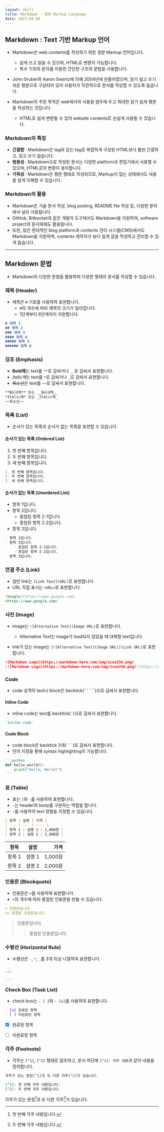 ```yaml
---
layout: skill
title: Markdown - 경량 Markup Language
date: 2023-04-09
---
```



## Markdown : Text 기반 Markup 언어

- Markdown은 web contents를 작성하기 위한 경량 Markup 언어입니다.
    - 쉽게 쓰고 읽을 수 있으며, HTML로 변환이 가능합니다.
    - 특수 기호와 문자를 이용한 간단한 구조의 문법을 사용합니다.

- John Gruber와 Aaron Swartz에 의해 2004년에 만들어졌으며, 읽기 쉽고 쓰기 쉬운 평문으로 구성되어 있어 사용자가 직관적으로 문서를 작성할 수 있도록 돕습니다.

- Markdown의 주된 목적은 web에서의 사용을 염두에 두고 최대한 읽기 쉽게 평문을 작성하는 것입니다.
    - HTML로 쉽게 변환될 수 있어 website contents로 손쉽게 사용될 수 있습니다.


### Markdown의 특징

- **간결함** : Markdown은 tag와 닫는 tag로 복잡하게 구성된 HTML보다 훨씬 간결하고, 읽고 쓰기 쉽습니다.
- **범용성** : Markdown으로 작성된 문서는 다양한 platform과 편집기에서 사용할 수 있으며, HTML로의 변환이 용이합니다.
- **가독성** : Markdown은 평문 형태로 작성되므로, Markup이 없는 상태에서도 내용을 쉽게 이해할 수 있습니다.


### Markdown의 활용

- Markdown은 기술 문서 작성, blog posting, README file 작성 등, 다양한 분야에서 널리 사용됩니다.
- GitHub, Bitbucket과 같은 개발자 도구에서도 Markdown을 지원하여, software project의 문서화에도 활용됩니다.
- 또한, 많은 현대적인 blog platform과 contents 관리 시스템(CMS)에서도 Markdown을 지원하여, contents 제작자가 보다 쉽게 글을 작성하고 관리할 수 있게 돕습니다.


---


## Markdown 문법

- Markdown의 다양한 문법을 활용하여 다양한 형태의 문서를 작성할 수 있습니다.


### 제목 (Header)

- 제목은 `#` 기호를 사용하여 표현합니다.
    - `#`의 개수에 따라 제목의 크기가 달라집니다.
    - 1단계부터 6단계까지 지원합니다.

```markdown
# 제목 1
## 제목 2
### 제목 3
#### 제목 4
##### 제목 5
###### 제목 6
```


### 강조 (Emphasis)

- **Bold체**는 text를 `**`로 감싸거나 `__`로 감싸서 표현합니다.
- *Italic체*는 text를 `*`로 감싸거나 `_`로 감싸서 표현합니다.
- ~~취소선~~은 text를 `~~`로 감싸서 표현합니다.

```markdown
**Bold체** 또는 __Bold체__
*Italic체* 또는 _Italic체_
~~취소선~~
```


### 목록 (List)

- 순서가 있는 목록과 순서가 없는 목록을 표현할 수 있습니다.

#### 순서가 있는 목록 (Ordered List)

1. 첫 번째 항목입니다.
2. 두 번째 항목입니다.
3. 세 번째 항목입니다.

```markdown
1. 첫 번째 항목입니다.
2. 두 번째 항목입니다.
3. 세 번째 항목입니다.
```

#### 순서가 없는 목록 (Unordered List)

- 항목 1입니다.
- 항목 2입니다.
    - 중첩된 항목 2-1입니다.
    - 중첩된 항목 2-2입니다.
- 항목 3입니다.

```markdown
- 항목 1입니다.
- 항목 2입니다.
    - 중첩된 항목 2-1입니다.
    - 중첩된 항목 2-2입니다.
- 항목 3입니다.
```


### 연결 주소 (Link)

- 일반 link는 `[Link Text](URL)`로 표현합니다.
- URL 직접 표시는 `<URL>`로 표현합니다.

```markdown
[Google](https://www.google.com)
<https://www.google.com>
```


### 사진 (Image)

- image는 `![Alternative Text](Image URL)`로 표현합니다.
    - Alternative Text는 image가 load되지 않았을 때 대체할 text입니다.

- link가 있는 image는 `[![Alternative Text](Image URL)](Link URL)`로 표현합니다.

```markdown
![Markdown Logo](https://markdown-here.com/img/icon256.png)
[![Markdown Logo](https://markdown-here.com/img/icon256.png)](https://markdown-here.com)
```


### Code

- code 성격의 text나 block은 backtick(``` ` ``)으로 감싸서 표현합니다.

#### Inline Code

- inline code는 text를 backtick(`` ` ``)으로 감싸서 표현합니다.

```markdown
`inline code`
```

#### Code Block

- code block은 backtick 3개(`` ``` ``)로 감싸서 표현합니다.
- 언어 지정을 통해 syntax highlighting이 가능합니다.

````markdown
```python
def hello_world():
    print("Hello, World!")
```
````


### 표 (Table)

- 표는 `|`와 `-`를 사용하여 표현합니다.
- `-`는 header와 body를 구분하는 역할을 합니다.
- `:`를 사용하여 text 정렬을 지정할 수 있습니다.

```markdown
| 항목 | 설명 | 가격 |
| --- | --- | ---: |
| 항목 1 | 설명 1 | 1,000원 |
| 항목 2 | 설명 2 | 2,000원 |
```

| 항목 | 설명 | 가격 |
| --- | --- | ---: |
| 항목 1 | 설명 1 | 1,000원 |
| 항목 2 | 설명 2 | 2,000원 |


### 인용문 (Blockquote)

- 인용문은 `>`를 사용하여 표현합니다.
- `>`의 개수에 따라 중첩된 인용문을 만들 수 있습니다.

```markdown
> 인용문입니다.
>> 중첩된 인용문입니다.
```

> 인용문입니다.
>> 중첩된 인용문입니다.


### 수평선 (Horizontal Rule)

- 수평선은 `-`, `*`, `_`를 3개 이상 나열하여 표현합니다.

```markdown
---
***
___
```


### Check Box (Task List)

- check box는 `- [ ]`와 `- [x]`를 사용하여 표현합니다.

```markdown
- [x] 완료된 항목
- [ ] 미완료된 항목
```

- [x] 완료된 항목
- [ ] 미완료된 항목


### 각주 (Footnote)

- 각주는 `[^1]`, `[^2]` 형태로 참조하고, 문서 하단에 `[^1]: 각주 내용`과 같이 내용을 정의합니다.

```markdown
각주가 있는 문장[^1]과 또 다른 각주[^2]가 있습니다.

[^1]: 첫 번째 각주 내용입니다.
[^2]: 두 번째 각주 내용입니다.
```

각주가 있는 문장[^1]과 또 다른 각주[^2]가 있습니다.

[^1]: 첫 번째 각주 내용입니다.
[^2]: 두 번째 각주 내용입니다.
